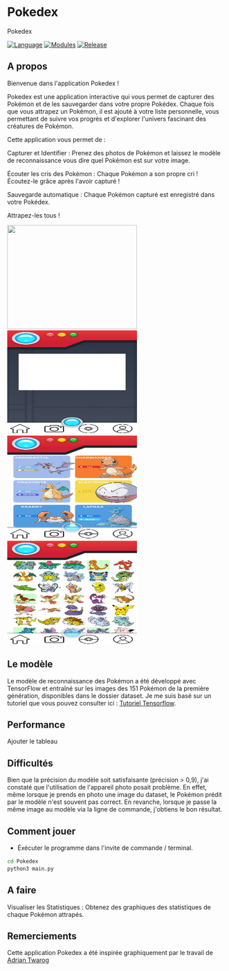 # Pokedex
Pokedex

[![Language](https://img.shields.io/badge/language-python-blue.svg?style=flat)](https://www.python.org)
[![Modules](https://img.shields.io/badge/modules-pygame%2C%20kivy%2C%20tensorflow-brightgreen.svg?style=flat)](https://kivy.org/)
[![Release](https://img.shields.io/badge/release-v1.0-orange.svg?style=flat)](https://github.com/Hichem94/Pokedex)

## A propos
Bienvenue dans l'application Pokedex !

Pokedex est une application interactive qui vous permet de capturer des Pokémon et de les sauvegarder dans votre propre Pokédex. Chaque fois que vous attrapez un Pokémon, il est ajouté à votre liste personnelle, vous permettant de suivre vos progrès et d'explorer l'univers fascinant des créatures de Pokémon.

Cette application vous permet de :

Capturer et Identifier : Prenez des photos de Pokémon et laissez le modèle de reconnaissance vous dire quel Pokémon est sur votre image.

Écouter les cris des Pokémon : Chaque Pokémon a son propre cri ! Écoutez-le grâce après l'avoir capturé !

Sauvegarde automatique : Chaque Pokémon capturé est enregistré dans votre Pokédex.

Attrapez-les tous !

<img src="/ressources/imgs/githome.jpg" width="300" height="240" /> <img src="/ressources/imgs/git_camera.jpg" width="300" height="240"/><img src="/ressources/imgs/git_pokedex.jpg" width="300" height="240"/><img src="/ressources/imgs/git_profil.jpg" width="300" height="240"/>


## Le modèle

Le modèle de reconnaissance des Pokémon a été développé avec TensorFlow et entraîné sur les images des 151 Pokémon de la première génération, disponibles dans le dossier dataset. Je me suis basé sur un tutoriel que vous pouvez consulter ici : [Tutoriel Tensorflow](https://www.tensorflow.org/tutorials/images/classification?hl=fr).

## Performance

Ajouter le tableau

## Difficultés

Bien que la précision du modèle soit satisfaisante (précision > 0,9), j'ai constaté que l'utilisation de l'appareil photo posait problème. En effet, même lorsque je prends en photo une image du dataset, le Pokémon prédit par le modèle n'est souvent pas correct. En revanche, lorsque je passe la même image au modèle via la ligne de commande, j'obtiens le bon résultat.


## Comment jouer

- Éxécuter le programme dans l'invite de commande / terminal.

```bash
cd Pokedex
python3 main.py
```

## A faire

Visualiser les Statistiques : Obtenez des graphiques des statistiques de chaque Pokémon attrapés.

## Remerciements

Cette application Pokedex a été inspirée graphiquement par le travail de [Adrian Twarog](https://www.youtube.com/@AdrianTwarog)
